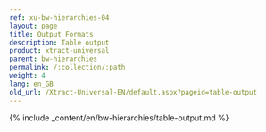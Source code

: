 ```yaml
---
ref: xu-bw-hierarchies-04
layout: page
title: Output Formats
description: Table output
product: xtract-universal
parent: bw-hierarchies
permalink: /:collection/:path
weight: 4
lang: en_GB
old_url: /Xtract-Universal-EN/default.aspx?pageid=table-output
---
```



{% include _content/en/bw-hierarchies/table-output.md %}

